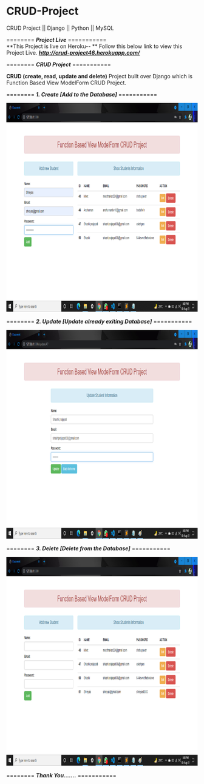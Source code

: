 # CRUD-Project
CRUD Project || Django || Python || MySQL

======== ***Project Live*** =========== <br/>
**This Project is live on Heroku-- ** 
Follow this below link to view this Project Live.
***http://crud-project46.herokuapp.com/***

 ======== ***CRUD Project*** =========== <br/>

**CRUD (create, read, update and delete)** Project built over Django which is Function Based View ModelForm CRUD Project.
<br/>

======== ***1. Create [Add to the Database]*** =========== <br/>

<img src="student/screenshots/add.png" width="750" height="550">


======== ***2. Update [Update already exiting Database]*** =========== <br/>

<img src="student/screenshots/update.png" width="750" height="550">



======== ***3. Delete [Delete from the Database]*** =========== <br/>

<img src="student/screenshots/delete.png" width="750" height="550">



======== ***Thank You.......*** =========== <br/>


